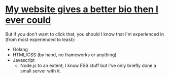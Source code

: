 # [My website gives a better bio then I ever could](https://ioi-xd.net)

But if you don't want to click that, you should I know that I'm experienced in (from most experienced to least):

- Golang
- HTML/CSS (by hand, no frameworks or anything)
- Javascript
  - Node.js to an extent; I know ES6 stuff but I've only briefly done a small server with it.
